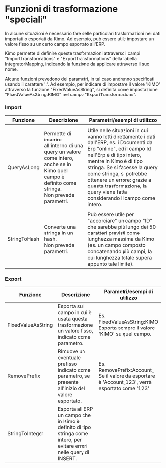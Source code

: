 # Funzioni di trasformazione "speciali"

In alcune situazioni è necessario fare delle particolari trasformazioni nei dati importati o esportati da Kimo. Ad esempio, può essere utile impostare un valore fisso su un certo campo esportato all'ERP.

Kimo permette di definire queste trasformazioni attraverso i campi "ImportTransformations" e "ExportTransformations" della tabella IntegratorMapping, indicando la funzione da applicare attraverso il suo nome.

Alcune funzioni prevedono dei parametri, in tal caso andranno specificati usando il carattere ':'. Ad esempio, per indicare di impostare il valore 'KIMO' attraverso la funzione "FixedValueAsString", si definità come impostazione "FixedValueAsString:KIMO" nel campo "ExportTransformations".

### Import

| Funzione     | Descrizione                                                                                                                                                | Parametri/esempi di utilizzo                                                                                                                                                                                                                                                                                                                       |
| ------------ | ---------------------------------------------------------------------------------------------------------------------------------------------------------- | -------------------------------------------------------------------------------------------------------------------------------------------------------------------------------------------------------------------------------------------------------------------------------------------------------------------------------------------------- |
| QueryAsLong  | <p>Permette di inserire all'interno di una query un valore come intero, anche se in Kimo quel campo è definito come stringa.<br>Non prevede parametri.</p> | Utile nelle situazioni in cui vanno letti direttamente i dati dall'ERP, es. i Documenti da Erp "online", ed il campo Id nell'Erp è di tipo intero, mentre in Kimo è di tipo stringa. Se si facesse la query come stringa, si potrebbe ottenere un errore: grazie a questa trasformazione, la query viene fatta considerando il campo come intero.  |
| StringToHash | <p>Converte una stringa in un hash. <br>Non prevede parametri.</p>                                                                                         | Può essere utile per "accorciare" un campo "ID" che sarebbe più lungo dei 50 caratteri previsti come lunghezza massima da Kimo (es. un campo composto concatenando più campi, la cui lunghezza totale supera appunto tale limite).                                                                                                                 |



### Export

| Funzione           | Descrizione                                                                                                            | Parametri/esempi di utilizzo                                                                                           |
| ------------------ | ---------------------------------------------------------------------------------------------------------------------- | ---------------------------------------------------------------------------------------------------------------------- |
| FixedValueAsString | Esporta sul campo in cui è usata questa trasformazione un valore fisso, indicato come parametro.                       | <p>Es. FixedValueAsString:KIMO<br>Esporta sempre il valore 'KIMO' su quel campo.</p>                                   |
| RemovePrefix       | Rimuove un eventuale prefisso indicato come parametro, se presente all'inizio del valore esportato.                    | <p>Es. <br>RemovePrefix:Account_<br><em></em>Se il valore da esportare è 'Account_123', verrà esportato come '123'</p> |
| StringToInteger    | Esporta all'ERP un campo che in Kimo è definito di tipo stringa come intero, per evitare errori nelle query di INSERT. |                                                                                                                        |


